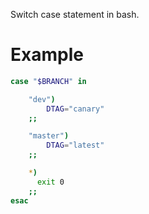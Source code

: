 Switch case statement in bash.

# Example

```bash
case "$BRANCH" in

	"dev")
		DTAG="canary"
    ;;

	"master")
		DTAG="latest"
    ;;

	*)
	  exit 0
    ;;
esac
```